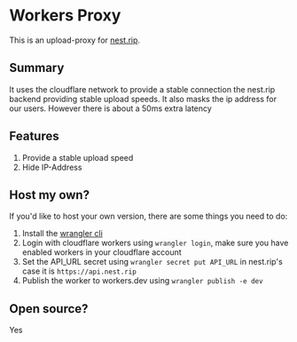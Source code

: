 # Workers Proxy
This is an upload-proxy for [nest.rip](https://nest.rip). 

## Summary
It uses the cloudflare network to provide a stable connection the nest.rip backend providing stable upload speeds. It also masks the ip address for our users. However there is about a 50ms extra latency

## Features
1. Provide a stable upload speed
2. Hide IP-Address

## Host my own?
If you'd like to host your own version, there are some things you need to do:

1. Install the [wrangler cli](https://developers.cloudflare.com/workers/cli-wrangler/install-update)
2. Login with cloudflare workers using `wrangler login`, make sure you have enabled workers in your cloudflare account
3. Set the API_URL secret using `wrangler secret put API_URL` in nest.rip's case it is `https://api.nest.rip`
4. Publish the worker to workers.dev using `wrangler publish -e dev`

## Open source?
Yes